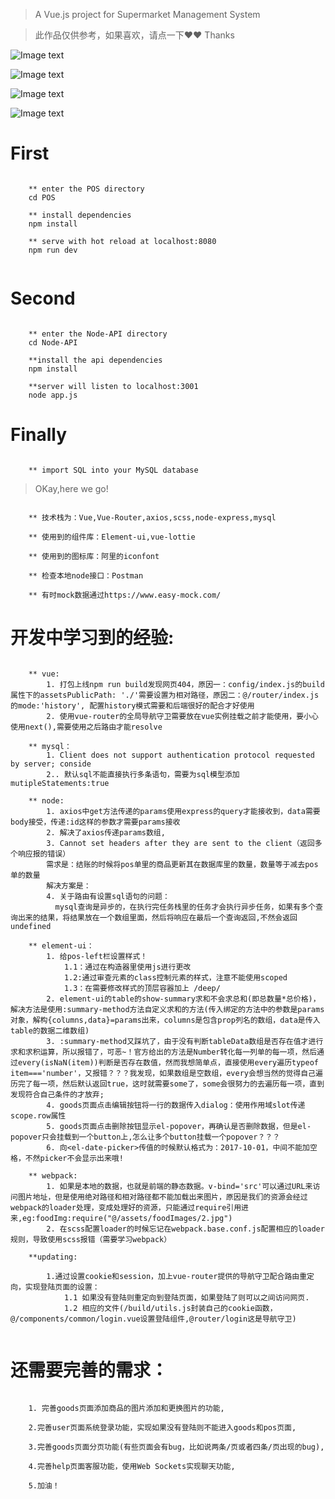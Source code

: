 > A Vue.js project for Supermarket Management System

> 此作品仅供参考，如果喜欢，请点一下❤❤ Thanks

![Image text](https://github.com/PipiHua/Supermarket_Management_System/blob/master/POS/src/assets/images/login.png)

![Image text](https://github.com/PipiHua/Supermarket_Management_System/blob/master/POS/src/assets/images/loginSuccess.png)

![Image text](https://github.com/PipiHua/Supermarket_Management_System/blob/master/POS/src/assets/images/pos.png)

![Image text](https://github.com/PipiHua/Supermarket_Management_System/blob/master/POS/src/assets/images/goods.png)

# First 

``` 

    ** enter the POS directory
    cd POS

    ** install dependencies
    npm install

    ** serve with hot reload at localhost:8080
    npm run dev


```

# Second

```

    ** enter the Node-API directory
    cd Node-API

    **install the api dependencies
    npm install

    **server will listen to localhost:3001
    node app.js

```

# Finally

```

    ** import SQL into your MySQL database

```


> OKay,here we go!


```

    ** 技术栈为：Vue,Vue-Router,axios,scss,node-express,mysql

    ** 使用到的组件库：Element-ui,vue-lottie

    ** 使用到的图标库：阿里的iconfont

    ** 检查本地node接口：Postman

    ** 有时mock数据通过https://www.easy-mock.com/

```

# 开发中学习到的经验:

```

    ** vue:
        1. 打包上线npm run build发现网页404，原因一：config/index.js的build属性下的assetsPublicPath: './'需要设置为相对路径，原因二：@/router/index.js的mode:'history', 配置history模式需要和后端很好的配合才好使用
        2. 使用vue-router的全局导航守卫需要放在vue实例挂载之前才能使用，要小心使用next(),需要使用之后路由才能resolve

    ** mysql：
        1. Client does not support authentication protocol requested by server; conside
        2.. 默认sql不能直接执行多条语句，需要为sql模型添加mutipleStatements:true

    ** node:
        1. axios中get方法传递的params使用express的query才能接收到，data需要body接受，传递:id这样的参数才需要params接收
        2. 解决了axios传递params数组,
        3. Cannot set headers after they are sent to the client（返回多个响应报的错误）
        需求是：结账的时候将pos单里的商品更新其在数据库里的数量，数量等于减去pos单的数量
        解决方案是：
        4. 关于路由有设置sql语句的问题：
          mysql查询是异步的，在执行完任务栈里的任务才会执行异步任务，如果有多个查询出来的结果，将结果放在一个数组里面，然后将响应在最后一个查询返回,不然会返回undefined

    ** element-ui：
        1. 给pos-left栏设置样式！
            1.1：通过在构造器里使用js进行更改
            1.2:通过审查元素的class控制元素的样式，注意不能使用scoped
            1.3：在需要修改样式的顶层容器加上 /deep/
        2. element-ui的table的show-summary求和不会求总和(即总数量*总价格)，解决方法是使用:summary-method方法自定义求和的方法(传入绑定的方法中的参数是params对象，解构{columns,data}=params出来，columns是包含prop列名的数组，data是传入table的数据二维数组)
        3. :summary-method又踩坑了，由于没有判断tableData数组是否存在值才进行求和求积运算，所以报错了，可恶~！官方给出的方法是Number转化每一列单的每一项，然后通过every(isNaN(item))判断是否存在数值，然而我想简单点，直接使用every遍历typeof item==='number'，又报错？？？我发现，如果数组是空数组，every会想当然的觉得自己遍历完了每一项，然后默认返回true，这时就需要some了，some会很努力的去遍历每一项，直到发现符合自己条件的才放弃;
        4. goods页面点击编辑按钮将一行的数据传入dialog：使用作用域slot传递scope.row属性
        5. goods页面点击删除按钮显示el-popover，再确认是否删除数据，但是el-popover只会挂载到一个button上,怎么让多个button挂载一个popover？？？
        6. 向<el-date-picker>传值的时候默认格式为：2017-10-01，中间不能加空格，不然picker不会显示出来哦!
    
    ** webpack:
        1. 如果是本地的数据，也就是前端的静态数据。v-bind='src'可以通过URL来访问图片地址，但是使用绝对路径和相对路径都不能加载出来图片，原因是我们的资源会经过webpack的loader处理，变成处理好的资源，只能通过require引用进来,eg:foodImg:require("@/assets/foodImages/2.jpg")
        2. 在scss配置loader的时候忘记在webpack.base.conf.js配置相应的loader规则，导致使用scss报错（需要学习webpack）

    **updating:

        1.通过设置cookie和session，加上vue-router提供的导航守卫配合路由重定向，实现登陆页面的设置：
            1.1 如果没有登陆则重定向到登陆页面，如果登陆了则可以之间访问网页.
            1.2 相应的文件(/build/utils.js封装自己的cookie函数，@/components/common/login.vue设置登陆组件,@router/login这是导航守卫)


```

# 还需要完善的需求：
```

    1. 完善goods页面添加商品的图片添加和更换图片的功能,

    2.完善user页面系统登录功能，实现如果没有登陆则不能进入goods和pos页面,

    3.完善goods页面分页功能(有些页面会有bug，比如说两条/页或者四条/页出现的bug),

    4.完善help页面客服功能，使用Web Sockets实现聊天功能,

    5.加油！

```
